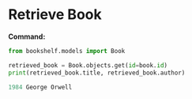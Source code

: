 # Retrieve Book

**Command:**
```python
from bookshelf.models import Book

retrieved_book = Book.objects.get(id=book.id)
print(retrieved_book.title, retrieved_book.author)

1984 George Orwell
